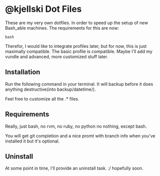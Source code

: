 # @kjellski Dot Files

These are my very own dotfiles. In order to speed up the setup of new Bash_able machines. 
The requirements for this are now: 

```terminal
bash
```
Therefor, I would like to integrate profiles later, but for now, this is just maximally compatible.
The basic profile is compatible. Maybe I'll add my vundle and advanced, more customized stuff later.

## Installation
Run the following command in your terminal.
It will backup before it does anything destructive(into backup/datetime/). 

Feel free to customize all the .* files.

## Requirements
Really, just bash, no rvm, no ruby, no python no nothing, except bash.

You will get git completion and a nice promt with branch info when you've installed it but it's optional.

## Uninstall

At some point in time, I'll provide an uninstall task. :/ hopefully soon.
